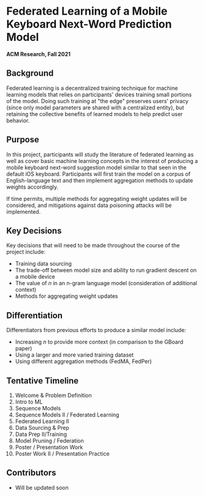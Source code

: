 # Federated Learning of a Mobile Keyboard Next-Word Prediction Model

**ACM Research, Fall 2021**

## Background
Federated learning is a decentralized training technique for machine learning models that relies on
participants' devices training small portions of the model. Doing such training at "the edge"
preserves users' privacy (since only model parameters are shared with a centralized entity), but
retaining the collective benefits of learned models to help predict user behavior.

## Purpose
In this project, participants will study the literature of federated learning as well as cover basic
machine learning concepts in the interest of producing a mobile keyboard next-word suggestion model
similar to that seen in the default iOS keyboard. Participants will first train the model on a
corpus of English-language text and then implement aggregation methods to update weights
accordingly. 

If time permits, multiple methods for aggregating weight updates will be considered, and mitigations
against data poisoning attacks will be implemented.

## Key Decisions
Key decisions that will need to be made throughout the course of the project include:

- Training data sourcing
- The trade-off between model size and ability to run gradient descent on a mobile device
- The value of *n* in an n-gram language model (consideration of additional context)
- Methods for aggregating weight updates

## Differentiation
Differentiators from previous efforts to produce a similar model include:
- Increasing *n* to provide more context (in comparison to the GBoard paper)
- Using a larger and more varied training dataset
- Using different aggregation methods (FedMA, FedPer)

## Tentative Timeline
1. Welcome & Problem Definition
2. Intro to ML
3. Sequence Models
4. Sequence Models II / Federated Learning
5. Federated Learning II
6. Data Sourcing & Prep
7. Data Prep II/Training
8. Model Pruning / Federation
9. Poster / Presentation Work
10. Poster Work II / Presentation Practice

## Contributors
- Will be updated soon
